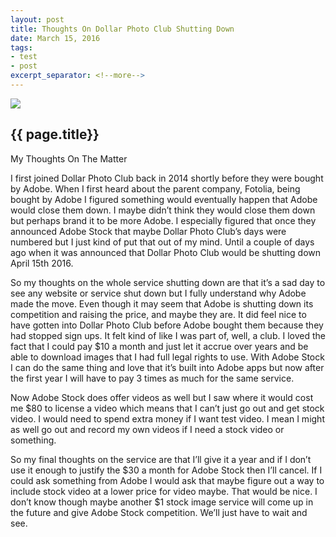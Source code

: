 ```yaml
---
layout: post
title: Thoughts On Dollar Photo Club Shutting Down
date: March 15, 2016
tags:
- test
- post
excerpt_separator: <!--more-->
---
```

<img class="featured-image" src="/images/AdobeStock_89915506.jpeg">
<h2 class="post-h2">{{ page.title}}</h2>
<p class="post-sub-desc"><span>My Thoughts On The Matter</span></p>
<!--more-->
<p>
	I first joined Dollar Photo Club back in 2014 shortly before they were bought by Adobe. When I first heard about the parent company, Fotolia, being bought by Adobe I figured something would eventually happen that Adobe would close them down. I maybe didn’t think they would close them down but perhaps brand it to be more Adobe. I especially figured that once they announced Adobe Stock that maybe Dollar Photo Club’s days were numbered but I just kind of put that out of my mind. Until a couple of days ago when it was announced that Dollar Photo Club would be shutting down April 15th 2016.
</p>
<p>
	So my thoughts on the whole service shutting down are that it’s a sad day to see any website or service shut down but I fully understand why Adobe made the move. Even though it may seem that Adobe is shutting down its competition and raising the price, and maybe they are. It did feel nice to have gotten into Dollar Photo Club before Adobe bought them because they had stopped sign ups. It felt kind of like I was part of, well, a club. I loved the fact that I could pay $10 a month and just let it accrue over years and be able to download images that I had full legal rights to use. With Adobe Stock I can do the same thing and love that it’s built into Adobe apps but now after the first year I will have to pay 3 times as much for the same service.
</p>
<p>
	Now Adobe Stock does offer videos as well but I saw where it would cost me $80 to license a video which means that I can’t just go out and get stock video. I would need to spend extra money if I want test video. I mean I might as well go out and record my own videos if I need a stock video or something.
</p>
<p>
	So my final thoughts on the service are that I’ll give it a year and if I don’t use it enough to justify the $30 a month for Adobe Stock then I’ll cancel. If I could ask something from Adobe I would ask that maybe figure out a way to include stock video at a lower price for video maybe. That would be nice. I don’t know though maybe another $1 stock image service will come up in the future and give Adobe Stock competition. We’ll just have to wait and see.
</p>
